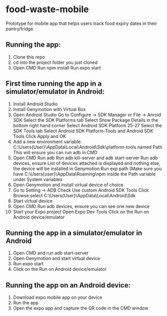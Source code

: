 # food-waste-mobile

Prototype for mobile app that helps users track food expiry dates in their pantry/fridge.

## Running the app: 
1. Clone this repo
2. cd into the project folder you just cloned
3. Open CMD
Run npm install
Run expo start

## First time running the app in a simulator/emulator in Android:
1. Install Android Studio
2. Install Genymotion with Virtual Box
3. Open Android Studio
Go to Configure -> SDK Manager or File -> Anroid SDK
Select the SDK Platforms tab
Select Show Package Details in the bottom right hand corner
Select Android SDK Platform 25-27
Select the SDK Tools tab
Select Android SDK Platform-Tools and Android SDK Tools
Click Apply and OK
4. Add a new environment variable: 
C:\Users\{User}\AppData\Local\Android\Sdk\platform-tools named Path
This will ensure you can run adb in CMD
5. Open CMD
Run adb
Run adb kill-server and adb start-server
Run adb devices, ensure List of devices attached is displayed and nothing else, the device will be installed in Genymotion
Run exp path
(Make sure you have C:\Users\{user}\AppData\Roaming\npm inside the Path variable under System variables
6. Open Genymotion and install virtual device of choice
7. Go to Setting -> ADB
Check Use custom Android SDK Tools
Click Browse select C:\Users\{User}\AppData\Local\Android\Sdk
8. Start virtual device
9. Open CMD
Run adb devices, ensure you can see one new device
10. Start your Expo project
Open Expo Dev Tools
Click on the Run on Android device/emulator

## Running the app in a simulator/emulator in Android
1. Open CMD and run adb start-server
2. Open Genymotion and start virtual device
3. Run expo start
4. Click on the Run on Android device/emulator 

## Running the app on an Android device:
1. Download expo mobile app on your device
2. Run the app
3. Open the expo app and capture the QR code in the CMD window
